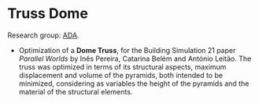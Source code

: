 # Truss Dome
Research group: [ADA](https://algorithmicdesign.github.io/).

- Optimization of a __Dome Truss__, for the Building Simulation 21 paper *Parallel Worlds* by Inês Pereira, Catarina Belém and António Leitão. The truss was optimized in terms of its structural aspects, maximum displacement and volume of the pyramids, both intended to be minimized, considering as variables the height of the pyramids and the material of the structural elements.